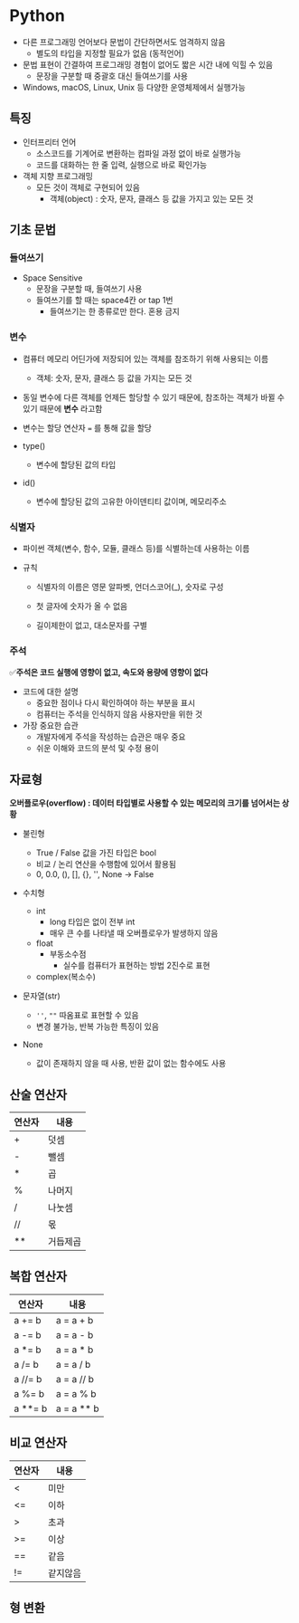 # Python

- 다른 프로그래밍 언어보다 문법이 간단하면서도 엄격하지 않음
  - 별도의 타입을 지정할 필요가 없음 (동적언어)
- 문법 표현이 간결하여 프로그래밍 경험이 없어도 짧은 시간 내에 익힐 수 있음
  - 문장을 구분할 때 중괄호 대신 들여쓰기를 사용
- Windows, macOS, Linux, Unix 등 다양한 운영체제에서 실행가능



## 특징

- 인터프리터 언어
  - 소스코드를 기계어로 변환하는 컴파일 과정 없이 바로 실행가능
  - 코드를 대화하는 한 줄 입력, 실행으로 바로 확인가능
- 객체 지향 프로그래밍
  - 모든 것이 객체로 구현되어 있음
    - 객체(object) : 숫자, 문자, 클래스 등 값을 가지고 있는 모든 것 



## 기초 문법



### 들여쓰기

- Space Sensitive
  - 문장을 구분할 때, 들여쓰기 사용
  - 들여쓰기를 할 때는 space4칸 or tap 1번 
    - 들여쓰기는 한 종류로만 한다. 혼용 금지



### 변수

- 컴퓨터 메모리 어딘가에 저장되어 있는 객체를 참조하기 위해 사용되는 이름
  - 객체: 숫자, 문자, 클래스 등 값을 가지는 모든 것
- 동일 변수에 다른 객체를 언제든 할당할 수 있기 때문에, 참조하는 객체가 바뀔 수 있기 때문에 
  **변수** 라고함

- 변수는 할당 연산자 `=` 를 통해 값을 할당
- type()
  - 변수에 할당된 값의 타입
- id()
  - 변수에 할당된 값의 고유한 아이덴티티 값이며, 메모리주소



### 식별자

- 파이썬 객체(변수, 함수, 모듈, 클래스 등)를 식별하는데 사용하는 이름

- 규칙

  - 식별자의 이름은 영문 알파벳, 언더스코어(_), 숫자로 구성

  - 첫 글자에 숫자가 올 수 없음

  - 길이제한이 없고, 대소문자를 구별

    

    



### 주석 #

✅**주석은 코드 실행에 영향이 없고, 속도와 용량에 영향이 없다**

- 코드에 대한 설명
  - 중요한 점이나 다시 확인하여야 하는 부분을 표시
  - 컴퓨터는 주석을 인식하지 않음 사용자만을 위한 것
- 가장 중요한 습관
  - 개발자에게 주석을 작성하는 습관은 매우 중요
  - 쉬운 이해와 코드의 분석 및 수정 용이



## 자료형

**오버플로우(overflow) : 데이터 타입별로 사용할 수 있는 메모리의 크기를 넘어서는 상황**



- 불린형
  - True / False 값을 가진 타입은 bool
  - 비교 / 논리 연산을 수행함에 있어서 활용됨
  - 0, 0.0, (), [], {}, '', None → False

- 수치형
  - int
    - long 타입은 없이 전부 int 
    - 매우 큰 수를 나타낼 때 오버플로우가 발생하지 않음
  - float
    - 부동소수점
      - 실수를 컴퓨터가 표현하는 방법  2진수로 표현
  - complex(복소수)
- 문자열(str)
  - `''`, `""` 따옴표로 표현할 수 있음 
  - 변경 불가능, 반복 가능한 특징이 있음
- None
  - 값이 존재하지 않을 때 사용, 반환 값이 없는 함수에도 사용



## 산술 연산자

| 연산자 | 내용     |
| ------ | -------- |
| +      | 덧셈     |
| -      | 뺄셈     |
| *      | 곱       |
| %      | 나머지   |
| /      | 나눗셈   |
| //     | 몫       |
| **     | 거듭제곱 |

## 복합 연산자

| 연산자  | 내용       |
| ------- | ---------- |
| a += b  | a = a + b  |
| a -= b  | a = a - b  |
| a *= b  | a = a * b  |
| a /= b  | a = a / b  |
| a //= b | a = a // b |
| a %= b  | a = a % b  |
| a **= b | a = a ** b |

## 비교 연산자

| 연산자 | 내용     |
| ------ | -------- |
| <      | 미만     |
| <=     | 이하     |
| >      | 초과     |
| >=     | 이상     |
| ==     | 같음     |
| !=     | 같지않음 |



## 형 변환

